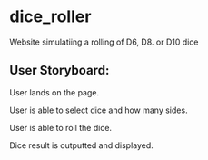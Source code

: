 # dice_roller
Website simulatiing a rolling of D6, D8. or D10 dice

## User Storyboard:

User lands on the page.

User is able to select dice and how many sides.

User is able to roll the dice.

Dice result is outputted and displayed.

